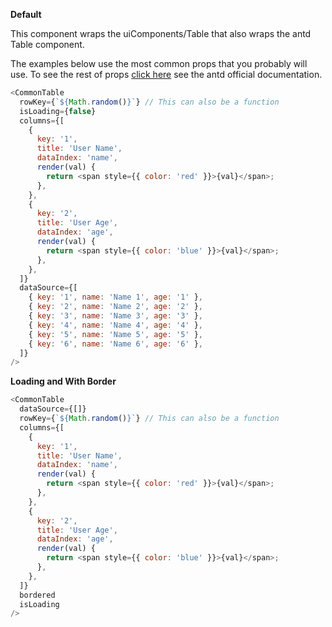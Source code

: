 **Default**

This component wraps the uiComponents/Table that also wraps the antd Table component.

The examples below use the most common props that you probably will use. To see the rest of props [click here](https://ant.design/components/table/) see the antd official documentation.

```js
<CommonTable
  rowKey={`${Math.random()}`} // This can also be a function
  isLoading={false}
  columns={[
    {
      key: '1',
      title: 'User Name',
      dataIndex: 'name',
      render(val) {
        return <span style={{ color: 'red' }}>{val}</span>;
      },
    },
    {
      key: '2',
      title: 'User Age',
      dataIndex: 'age',
      render(val) {
        return <span style={{ color: 'blue' }}>{val}</span>;
      },
    },
  ]}
  dataSource={[
    { key: '1', name: 'Name 1', age: '1' },
    { key: '2', name: 'Name 2', age: '2' },
    { key: '3', name: 'Name 3', age: '3' },
    { key: '4', name: 'Name 4', age: '4' },
    { key: '5', name: 'Name 5', age: '5' },
    { key: '6', name: 'Name 6', age: '6' },
  ]}
/>
```

**Loading and With Border**

```js
<CommonTable
  dataSource={[]}
  rowKey={`${Math.random()}`} // This can also be a function
  columns={[
    {
      key: '1',
      title: 'User Name',
      dataIndex: 'name',
      render(val) {
        return <span style={{ color: 'red' }}>{val}</span>;
      },
    },
    {
      key: '2',
      title: 'User Age',
      dataIndex: 'age',
      render(val) {
        return <span style={{ color: 'blue' }}>{val}</span>;
      },
    },
  ]}
  bordered
  isLoading
/>
```
